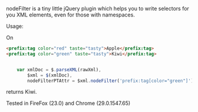 nodeFilter is a tiny little jQuery plugin which helps you to write selectors for you XML elements, even for those with namespaces.

Usage:

On

```html
<prefix:tag color="red" taste="tasty">Apple</prefix:tag>
<prefix:tag color="green" taste="tasty">Kiwi</prefix:tag>
```

```javascript

    var xmlDoc = $.parseXML(rawXml),
        $xml = $(xmlDoc),
        nodeFilterPTAttr = $xml.nodeFilter('prefix:tag[color="green"]').text();

```
returns Kiwi.

Tested in FireFox (23.0) and Chrome (29.0.1547.65)